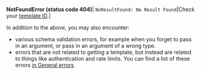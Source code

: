 **NotFoundError (status code 404)**|
`NoResultFound: No Result Found`|Check your [template ID](#get-a-template-by-id-arguments-template-id-required).|

In addition to the above, you may also encounter:

* various schema validation errors, for example when you forget to pass in an argument, or pass in an argument of a wrong type.
* errors that are not related to getting a template, but instead are related to things like authentication and rate limits. You can find a list of these errors [in General errors](#general-errors)